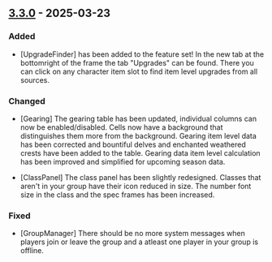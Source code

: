 ## [3.3.0](https://github.com/NintendoLink07/MythicIOGrabber/releases/tag/3.3.0) - 2025-03-23

### Added

- [UpgradeFinder] has been added to the feature set!
In the new tab at the bottomright of the frame the tab "Upgrades" can be found.
There you can click on any character item slot to find item level upgrades from all sources.

### Changed

- [Gearing] The gearing table has been updated, individual columns can now be enabled/disabled.
Cells now have a background that distinguishes them more from the background.
Gearing item level data has been corrected and bountiful delves and enchanted weathered crests have been added to the table.
Gearing data item level calculation has been improved and simplified for upcoming season data.

- [ClassPanel] The class panel has been slightly redesigned.
Classes that aren't in your group have their icon reduced in size.
The number font size in the class and the spec frames has been increased.

### Fixed

- [GroupManager] There should be no more system messages when players join or leave the group and a atleast one player in your group is offline.